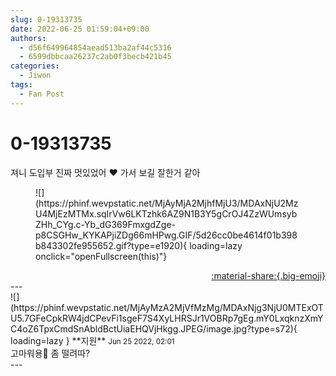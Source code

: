 ```yaml
---
slug: 0-19313735
date: 2022-06-25 01:59:04+09:00
authors:
  - d56f649964854aead513ba2af44c5316
  - 6599dbbcaa26237c2ab0f3becb421b45
categories:
  - Jiwon
tags:
  - Fan Post
---
```


# 0-19313735

<div class="post-container" markdown="1">
<div class="content-container md-sidebar__scrollwrap" markdown="1">

져니 도입부 진짜 멋있었어 ❤️   가서 보길 잘한거 같아
<figure markdown="1">
![](https://phinf.wevpstatic.net/MjAyMjA2MjhfMjU3/MDAxNjU2MzU4MjEzMTMx.sqIrVw6LKTzhk6AZ9N1B3Y5gCrOJ4ZzWUmsybZHh_CYg.c-Yb_dG369FmxgdZge-p8CSGHw_KYKAPjiZDg66mHPwg.GIF/5d26cc0be4614f01b398b843302fe955652.gif?type=e1920){ loading=lazy onclick="openFullscreen(this)"}
</figure>


</div>
</div>

<div style="text-align: right;" markdown="1">
<a href="https://weverse.io/fromis9/fanpost/0-19313735" style="text-align: right;">:material-share:{.big-emoji}</a>
</div>
---

<div class="comments-container md-sidebar__scrollwrap" markdown="1">
<div class="comment" markdown="1">
<div class='id-container' markdown="1">
![](https://phinf.wevpstatic.net/MjAyMzA2MjVfMzMg/MDAxNjg3NjU0MTExOTU5.7GFeCpkRW4jdCPevFi1sgeF7S4XyLHRSJr1VOBRp7gEg.mY0LxqknzXmYC4oZ6TpxCmdSnAbldBctUiaEHQVjHkgg.JPEG/image.jpg?type=s72){ loading=lazy }
**<span class="artist">지원</span>** <small>Jun 25 2022, 02:01</small><br>
</div>
<div class='comment-body' markdown="1">
고마워용💙 좀 떨려따?
</div>
</div>
</div>
---

